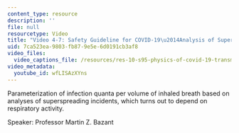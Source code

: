 ```yaml
---
content_type: resource
description: ''
file: null
resourcetype: Video
title: "Video 4-7: Safety Guideline for COVID-19\u2014Analysis of Superspreading Events"
uid: 7ca523ea-9803-fb87-9e5e-6d0191cb3af8
video_files:
  video_captions_file: /resources/res-10-s95-physics-of-covid-19-transmission-fall-2020/lecture-videos/video-4-7-safety-guideline-for-covid-19-analysis-of-superspreading-events/wfLISAzXYns.vtt
video_metadata:
  youtube_id: wfLISAzXYns
---
```


Parameterization of infection quanta per volume of inhaled breath based on analyses of superspreading incidents, which turns out to depend on respiratory activity.

Speaker: Professor Martin Z. Bazant